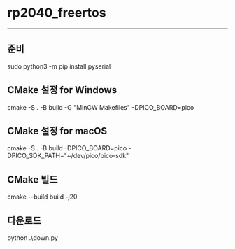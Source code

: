 # rp2040_freertos
---
## 준비
sudo python3 -m pip install pyserial

## CMake 설정 for Windows 
cmake -S . -B build -G "MinGW Makefiles" -DPICO_BOARD=pico

## CMake 설정 for macOS 
cmake -S . -B build -DPICO_BOARD=pico -DPICO_SDK_PATH="~/dev/pico/pico-sdk"

## CMake 빌드
cmake --build build -j20

## 다운로드
python .\down.py
